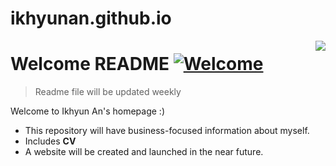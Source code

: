 # ikhyunan.github.io

<img src="icon.png" align="right" />

# Welcome README [![Welcome](https://cdn.jsdelivr.net/gh/sindresorhus/awesome@d7305f38d29fed78fa85652e3a63e154dd8e8829/media/badge.svg)](https://github.com/ikhyunAn/ikhyunan.github.io/blob/main/README.md)
> Readme file will be updated weekly

Welcome to Ikhyun An's homepage :)

* This repository will have business-focused information about myself.
* Includes **CV**
* A website will be created and launched in the near future.
